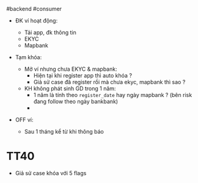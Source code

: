 #backend #consumer


- ĐK ví hoạt động:
    - Tải app, đk thông tin
    - EKYC
    - Mapbank

- Tạm khóa:
    - Mở ví nhưng chưa EKYC & mapbank:
        - Hiện tại khi register app thì auto khóa ?
        - Giả sử case đã register rồi mà chưa ekyc, mapbank thì sao ?
    - KH không phát sinh GD trong 1 năm:
        - 1 năm là tính theo `register_date` hay ngày mapbank ? (bên risk đang follow theo ngày bankbank)
        - 

- OFF ví:
    - Sau 1 tháng kể từ khi thông báo 

# TT40

- Giả sử case khóa với 5 flags